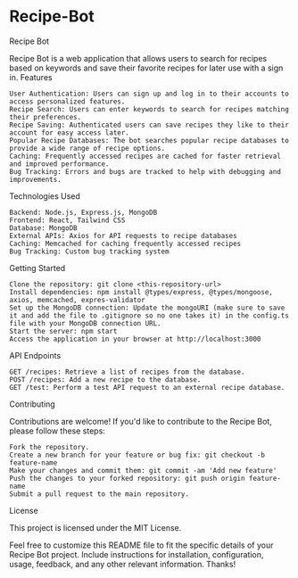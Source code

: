 # Recipe-Bot

Recipe Bot

Recipe Bot is a web application that allows users to search for recipes based on keywords and save their favorite recipes for later use with a sign in.
Features

    User Authentication: Users can sign up and log in to their accounts to access personalized features.
    Recipe Search: Users can enter keywords to search for recipes matching their preferences.
    Recipe Saving: Authenticated users can save recipes they like to their account for easy access later.
    Popular Recipe Databases: The bot searches popular recipe databases to provide a wide range of recipe options.
    Caching: Frequently accessed recipes are cached for faster retrieval and improved performance.
    Bug Tracking: Errors and bugs are tracked to help with debugging and improvements.

Technologies Used

    Backend: Node.js, Express.js, MongoDB
    Frontend: React, Tailwind CSS
    Database: MongoDB
    External APIs: Axios for API requests to recipe databases
    Caching: Memcached for caching frequently accessed recipes
    Bug Tracking: Custom bug tracking system

Getting Started

    Clone the repository: git clone <this-repository-url>
    Install dependencies: npm install @types/express, @types/mongoose, axios, memcached, expres-validator
    Set up the MongoDB connection: Update the mongoURI (make sure to save it and add the file to .gitignore so no one takes it) in the config.ts file with your MongoDB connection URL.
    Start the server: npm start
    Access the application in your browser at http://localhost:3000

API Endpoints

    GET /recipes: Retrieve a list of recipes from the database.
    POST /recipes: Add a new recipe to the database.
    GET /test: Perform a test API request to an external recipe database.

Contributing

Contributions are welcome! If you'd like to contribute to the Recipe Bot, please follow these steps:

    Fork the repository.
    Create a new branch for your feature or bug fix: git checkout -b feature-name
    Make your changes and commit them: git commit -am 'Add new feature'
    Push the changes to your forked repository: git push origin feature-name
    Submit a pull request to the main repository.

License

This project is licensed under the MIT License.

Feel free to customize this README file to fit the specific details of your Recipe Bot project. Include instructions for installation, configuration, usage, feedback, and any other relevant information. Thanks!
